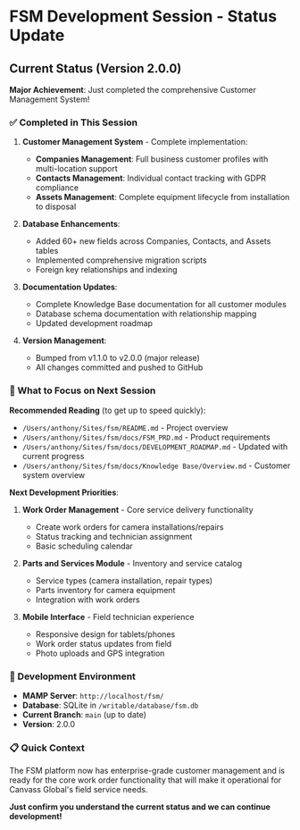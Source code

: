 # FSM Development Session - Status Update

## Current Status (Version 2.0.0)

**Major Achievement**: Just completed the comprehensive Customer Management System!

### ✅ Completed in This Session
1. **Customer Management System** - Complete implementation:
   - **Companies Management**: Full business customer profiles with multi-location support
   - **Contacts Management**: Individual contact tracking with GDPR compliance  
   - **Assets Management**: Complete equipment lifecycle from installation to disposal

2. **Database Enhancements**:
   - Added 60+ new fields across Companies, Contacts, and Assets tables
   - Implemented comprehensive migration scripts
   - Foreign key relationships and indexing

3. **Documentation Updates**:
   - Complete Knowledge Base documentation for all customer modules
   - Database schema documentation with relationship mapping
   - Updated development roadmap

4. **Version Management**:
   - Bumped from v1.1.0 to v2.0.0 (major release)
   - All changes committed and pushed to GitHub

### 🎯 What to Focus on Next Session

**Recommended Reading** (to get up to speed quickly):
- `/Users/anthony/Sites/fsm/README.md` - Project overview
- `/Users/anthony/Sites/fsm/docs/FSM_PRD.md` - Product requirements
- `/Users/anthony/Sites/fsm/docs/DEVELOPMENT_ROADMAP.md` - Updated with current progress
- `/Users/anthony/Sites/fsm/docs/Knowledge Base/Overview.md` - Customer system overview

**Next Development Priorities**:
1. **Work Order Management** - Core service delivery functionality
   - Create work orders for camera installations/repairs
   - Status tracking and technician assignment
   - Basic scheduling calendar

2. **Parts and Services Module** - Inventory and service catalog
   - Service types (camera installation, repair types)
   - Parts inventory for camera equipment
   - Integration with work orders

3. **Mobile Interface** - Field technician experience
   - Responsive design for tablets/phones
   - Work order status updates from field
   - Photo uploads and GPS integration

### 🔧 Development Environment
- **MAMP Server**: `http://localhost/fsm/`
- **Database**: SQLite in `/writable/database/fsm.db`
- **Current Branch**: `main` (up to date)
- **Version**: 2.0.0

### 📋 Quick Context
The FSM platform now has enterprise-grade customer management and is ready for the core work order functionality that will make it operational for Canvass Global's field service needs.

**Just confirm you understand the current status and we can continue development!**
